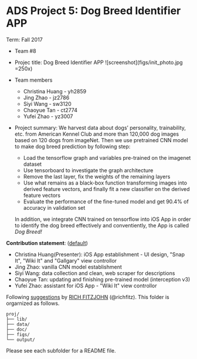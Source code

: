 # ADS Project 5: Dog Breed Identifier APP

Term: Fall 2017

+ Team #8
+ Projec title: Dog Breed Identifier APP
![screenshot](figs/init_photo.jpg =250x)
+ Team members
	+ Christina Huang - yh2859
	+ Jing Zhao - jz2786
	+ Siyi Wang - sw3120
	+ Chaoyue Tan - ct2774
	+ Yufei Zhao - yz3007
+ Project summary: We harvest data about dogs’ personality, trainability, etc. from  American Kennel Club and more than 120,000 dog images based on 120 dogs from imageNet. Then we use pretrained CNN model to make dog breed prediction by following step:
	+  Load the tensorflow graph and variables pre-trained on the imagenet dataset
	+  Use tensorboard to investigate the graph architecture
	+  Remove the last layer, fix the weights of the remaining layers
	+  Use what remains as a black-box function transforming images into derived feature vectors, and finally fit a new classifier on the derived feature vectors
	+  Evaluate the performance of the fine-tuned model and get 90.4% of accuracy in validation set

	In addition, we integrate CNN trained on tensorflow into iOS App in order to identify the dog breed effectively and conventiently, the App is called *Dog Breed!*


	
**Contribution statement**: ([default](doc/a_note_on_contributions.md)) 
+ Christina Huang(Presenter): iOS App establishment - UI design, "Snap It", "Wiki It" and "Gallgary" view controllor
+ Jing Zhao: vanilla CNN model establishment
+ Siyi Wang: data collection and clean, web scraper for descriptions
+ Chaoyue Tan: updating and finishing pre-trained model (interception v3)
+ Yufei Zhao: assistant for iOS App - "Wiki It" view controllor

Following [suggestions](http://nicercode.github.io/blog/2013-04-05-projects/) by [RICH FITZJOHN](http://nicercode.github.io/about/#Team) (@richfitz). This folder is orgarnized as follows.

```
proj/
├── lib/
├── data/
├── doc/
├── figs/
└── output/
```

Please see each subfolder for a README file.
